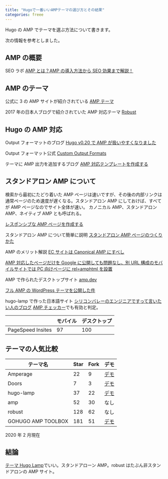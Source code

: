 ```yaml
---
title: "Hugoで一番いいAMPテーマの選び方とその結果"
categories: freee
---
```


Hugo の AMP でテーマを選ぶ方法について書きます。

次の情報を参考としました。

## AMP の概要

SEO ラボ [AMP とは？AMP の導入方法から SEO 効果まで解説！](https://seolaboratory.jp/25666/#p01c)

## AMP のテーマ

公式に 3 の AMP サイトが紹介されている [AMP テーマ](https://themes.gohugo.io/tags/amp/)

2017 年の日本人ブログで紹介されていた AMP 対応テーマ [Robust](https://github.com/dim0627/hugo_theme_robust)

## Hugo の AMP 対応

Output フォーマットのブログ [Hugo v0.20 で AMP が扱いやすくなりました](https://42-design.work/technology/hugo-supported-output-formats/)

Output フォーマット公式 [Custom Output Formats](https://gohugo.io/templates/output-formats/)

テーマに AMP 出力を追加するブログ [AMP 対応テンプレートを作成する](https://nasust.com/hugo/create_template/amp/)

## スタンドアロン AMP について

検索から最初にたどり着いた AMP ページは速いですが、その後の内部リンクは通常ページのため速度が遅くなる。スタンドアロン AMP にしておけば、すべてが AMP ページなのでサイト全体が速い。 カノニカル AMP、スタンドアロン AMP、ネイティブ AMP とも呼ばれる。

[レスポンシブな AMP ページを作成する](https://amp.dev/ja/documentation/guides-and-tutorials/develop/style_and_layout/responsive_design/)

スタンドアロン AMP について簡単に説明 [スタンドアロン AMP ページのつくりかた](https://miii.me/2622.html)

AMP のメリット解説 [EC サイトは Canonical AMP にすべし](https://ischool.co.jp/2018-06-06/)

[AMP 対応したページだけを Google に公開しても問題なし、別 URL 構成のモバイルサイトでは PC 向けページに rel=amphtml を設置](https://www.suzukikenichi.com/blog/creating-amp-only-pages-is-fine/)

AMP で作られたデスクトップサイト [amp.dev](https://amp.dev/d)

[フル AMP の WordPress テーマを公開した件](https://qiita.com/lqd_jp/items/9017f4919fcdcaf5eabf)

hugo-lamp で作った日本語サイト [シリコンバレーのエンジニアですって言いたい人のブログ](https://blog.cleverdog.me/) [AMP チェッカー](https://search.google.com/test/amp)でも有効と判定。

|                   | モバイル | デスクトップ |
| ----------------- | -------- | ------------ |
| PageSpeed Insites | 97       | 100          |

## テーマの人気比較

| テーマ名           | Star | Fork | デモ                                                     |
| ------------------ | ---- | ---- | -------------------------------------------------------- |
| Amperage           | 22   | 9    | [デモ](https://themes.gohugo.io/theme/amperage/)         |
| Doors              | 7    | 3    | [デモ](https://themes.gohugo.io/theme/hugo-theme-doors/) |
| hugo-lamp          | 37   | 22   | [デモ](https://themes.gohugo.io/hugo-lamp/)              |
| amp                | 52   | 30   | なし                                                     |
| robust             | 128  | 62   | なし                                                     |
| GOHUGO AMP TOOLBOX | 181  | 51   | [デモ](https://gohugo-amp.gohugohq.com/)                 |

2020 年 2 月現在

## 結論

[テーマ Hugo Lamp](https://themes.gohugo.io/hugo-lamp/)でいい。スタンドアローン AMP。robust はたぶん非スタンドアロンの AMP サイト。
